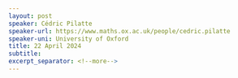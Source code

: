 ```yaml
---
layout: post
speaker: Cédric Pilatte
speaker-url: https://www.maths.ox.ac.uk/people/cedric.pilatte
speaker-uni: University of Oxford
title: 22 April 2024
subtitle: 
excerpt_separator: <!--more-->
---
```


<!--more-->
